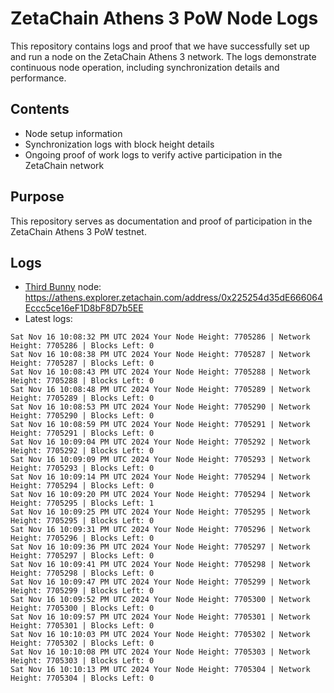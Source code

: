 # ZetaChain Athens 3 PoW Node Logs
This repository contains logs and proof that we have successfully set up and run a node on the ZetaChain Athens 3 network. The logs demonstrate continuous node operation, including synchronization details and performance.

## Contents
- Node setup information
- Synchronization logs with block height details
- Ongoing proof of work logs to verify active participation in the ZetaChain network

## Purpose
This repository serves as documentation and proof of participation in the ZetaChain Athens 3 PoW testnet.

## Logs

- [Third Bunny](https://thirdbunny.xyz/) node: https://athens.explorer.zetachain.com/address/0x225254d35dE666064Eccc5ce16eF1D8bF8D7b5EE
- Latest logs:
```
Sat Nov 16 10:08:32 PM UTC 2024 Your Node Height: 7705286 | Network Height: 7705286 | Blocks Left: 0
Sat Nov 16 10:08:38 PM UTC 2024 Your Node Height: 7705287 | Network Height: 7705287 | Blocks Left: 0
Sat Nov 16 10:08:43 PM UTC 2024 Your Node Height: 7705288 | Network Height: 7705288 | Blocks Left: 0
Sat Nov 16 10:08:48 PM UTC 2024 Your Node Height: 7705289 | Network Height: 7705289 | Blocks Left: 0
Sat Nov 16 10:08:53 PM UTC 2024 Your Node Height: 7705290 | Network Height: 7705290 | Blocks Left: 0
Sat Nov 16 10:08:59 PM UTC 2024 Your Node Height: 7705291 | Network Height: 7705291 | Blocks Left: 0
Sat Nov 16 10:09:04 PM UTC 2024 Your Node Height: 7705292 | Network Height: 7705292 | Blocks Left: 0
Sat Nov 16 10:09:09 PM UTC 2024 Your Node Height: 7705293 | Network Height: 7705293 | Blocks Left: 0
Sat Nov 16 10:09:14 PM UTC 2024 Your Node Height: 7705294 | Network Height: 7705294 | Blocks Left: 0
Sat Nov 16 10:09:20 PM UTC 2024 Your Node Height: 7705294 | Network Height: 7705295 | Blocks Left: 1
Sat Nov 16 10:09:25 PM UTC 2024 Your Node Height: 7705295 | Network Height: 7705295 | Blocks Left: 0
Sat Nov 16 10:09:31 PM UTC 2024 Your Node Height: 7705296 | Network Height: 7705296 | Blocks Left: 0
Sat Nov 16 10:09:36 PM UTC 2024 Your Node Height: 7705297 | Network Height: 7705297 | Blocks Left: 0
Sat Nov 16 10:09:41 PM UTC 2024 Your Node Height: 7705298 | Network Height: 7705298 | Blocks Left: 0
Sat Nov 16 10:09:47 PM UTC 2024 Your Node Height: 7705299 | Network Height: 7705299 | Blocks Left: 0
Sat Nov 16 10:09:52 PM UTC 2024 Your Node Height: 7705300 | Network Height: 7705300 | Blocks Left: 0
Sat Nov 16 10:09:57 PM UTC 2024 Your Node Height: 7705301 | Network Height: 7705301 | Blocks Left: 0
Sat Nov 16 10:10:03 PM UTC 2024 Your Node Height: 7705302 | Network Height: 7705302 | Blocks Left: 0
Sat Nov 16 10:10:08 PM UTC 2024 Your Node Height: 7705303 | Network Height: 7705303 | Blocks Left: 0
Sat Nov 16 10:10:13 PM UTC 2024 Your Node Height: 7705304 | Network Height: 7705304 | Blocks Left: 0
```
